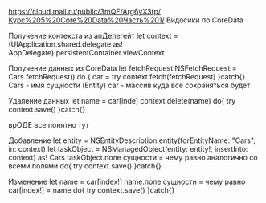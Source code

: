 https://cloud.mail.ru/public/3mQF/Arg6yX3tp/Курс%205%20Core%20Data%20Часть%201/
Видосики по CoreData



Получение контекста из апДелегейт 
let context = (UIApplication.shared.delegate as! AppDelegate).persistentContainer.viewContext


Получение данных из CoreData
let fetchRequest:NSFetchRequest<Cars> = Cars.fetchRequest()
do {
   car = try context.fetch(fetchRequest)
}catch{}
Cars - имя сущности (Entity)
car - массив куда все сохраняться будет
  
  
 
 
Удаление данных
let name = car[inde]
context.delete(name)
do{
   try context.save()
}catch{}

врОДЕ все понятно тут 


Добавление
let entity = NSEntityDescription.entity(forEntityName: "Cars", in: context)
let taskObject = NSManagedObject(entity: entity!, insertInto: context) as! Cars
taskObject.поле сущности = чему равно 
аналогично со всеми полями
do{
  try context.save()
}catch{}
            


Изменение
let name = car[index!]
name.поле сущности = чему равно 
car[index!] = name
do{
  try context.save()
}catch{}
